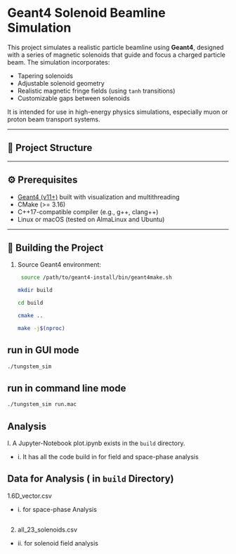 # Geant4 Solenoid Beamline Simulation

This project simulates a realistic particle beamline using **Geant4**, designed with a series of magnetic solenoids that guide and focus a charged particle beam. The simulation incorporates:
- Tapering solenoids
- Adjustable solenoid geometry
- Realistic magnetic fringe fields (using `tanh` transitions)
- Customizable gaps between solenoids

It is intended for use in high-energy physics simulations, especially muon or proton beam transport systems.

---

## 📁 Project Structure


---

## ⚙️ Prerequisites

- [Geant4 (v11+)](https://geant4.web.cern.ch/support/download) built with visualization and multithreading
- CMake (>= 3.16)
- C++17-compatible compiler (e.g., g++, clang++)
- Linux or macOS (tested on AlmaLinux and Ubuntu)

---

## 🔧 Building the Project

1. Source Geant4 environment:
   ```bash
    source /path/to/geant4-install/bin/geant4make.sh
   ```
   ```bash
   mkdir build
   ```
   ```bash
   cd build
   ```
   ```bash
   cmake ..
    ```
   ```bash
   make -j$(nproc)
   ```
## run in GUI mode
  ```bash
  ./tungstem_sim 
  ```
## run in command line mode
  ```bash
  ./tungstem_sim run.mac 
  ```
  
## Analysis
I. A Jupyter-Notebook plot.ipynb exists in the `build` directory.
- i. It has all the code build in for field and space-phase analysis
 
## Data for Analysis ( in `build` Directory)
1.6D_vector.csv 
- i. for space-phase Analysis
## 
2. all_23_solenoids.csv 
- ii. for solenoid field analysis
